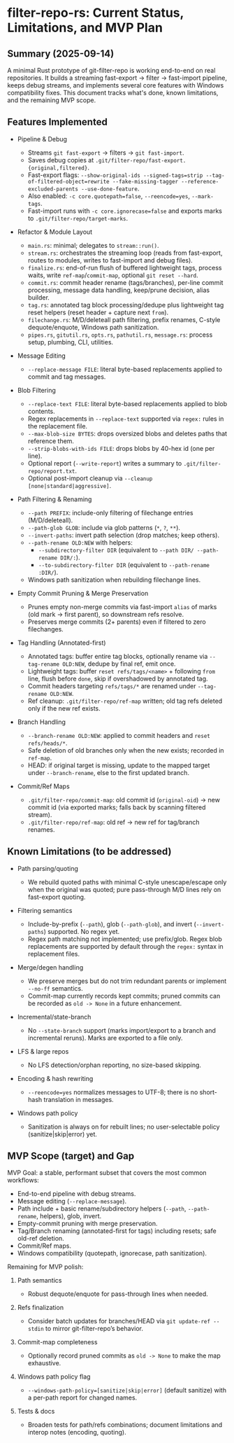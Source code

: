 ﻿# filter-repo-rs: Current Status, Limitations, and MVP Plan

## Summary (2025-09-14)

A minimal Rust prototype of git-filter-repo is working end-to-end on real repositories. It builds a streaming fast-export -> filter -> fast-import pipeline, keeps debug streams, and implements several core features with Windows compatibility fixes. This document tracks what's done, known limitations, and the remaining MVP scope.

## Features Implemented

- Pipeline & Debug
  - Streams `git fast-export` -> filters -> `git fast-import`.
  - Saves debug copies at `.git/filter-repo/fast-export.{original,filtered}`.
  - Fast-export flags: `--show-original-ids --signed-tags=strip --tag-of-filtered-object=rewrite --fake-missing-tagger --reference-excluded-parents --use-done-feature`.
  - Also enabled: `-c core.quotepath=false`, `--reencode=yes`, `--mark-tags`.
  - Fast-import runs with `-c core.ignorecase=false` and exports marks to `.git/filter-repo/target-marks`.

- Refactor & Module Layout
  - `main.rs`: minimal; delegates to `stream::run()`.
  - `stream.rs`: orchestrates the streaming loop (reads from fast-export, routes to modules, writes to fast-import and debug files).
  - `finalize.rs`: end-of-run flush of buffered lightweight tags, process waits, write `ref-map`/`commit-map`, optional `git reset --hard`.
  - `commit.rs`: commit header rename (tags/branches), per-line commit processing, message data handling, keep/prune decision, alias builder.
  - `tag.rs`: annotated tag block processing/dedupe plus lightweight tag reset helpers (reset header + capture next `from`).
  - `filechange.rs`: M/D/deleteall path filtering, prefix renames, C-style dequote/enquote, Windows path sanitization.
  - `pipes.rs`, `gitutil.rs`, `opts.rs`, `pathutil.rs`, `message.rs`: process setup, plumbing, CLI, utilities.

- Message Editing
  - `--replace-message FILE`: literal byte-based replacements applied to commit and tag messages.

- Blob Filtering
  - `--replace-text FILE`: literal byte-based replacements applied to blob contents.
  - Regex replacements in `--replace-text` supported via `regex:` rules in the replacement file.
  - `--max-blob-size BYTES`: drops oversized blobs and deletes paths that reference them.
  - `--strip-blobs-with-ids FILE`: drops blobs by 40-hex id (one per line).
  - Optional report (`--write-report`) writes a summary to `.git/filter-repo/report.txt`.
  - Optional post-import cleanup via `--cleanup [none|standard|aggressive]`.

- Path Filtering & Renaming
  - `--path PREFIX`: include-only filtering of filechange entries (M/D/deleteall).
  - `--path-glob GLOB`: include via glob patterns (`*`, `?`, `**`).
  - `--invert-paths`: invert path selection (drop matches; keep others).
  - `--path-rename OLD:NEW` with helpers:
    - `--subdirectory-filter DIR` (equivalent to `--path DIR/ --path-rename DIR/:`).
    - `--to-subdirectory-filter DIR` (equivalent to `--path-rename :DIR/`).
  - Windows path sanitization when rebuilding filechange lines.

- Empty Commit Pruning & Merge Preservation
  - Prunes empty non-merge commits via fast-import `alias` of marks (old mark -> first parent), so downstream refs resolve.
  - Preserves merge commits (2+ parents) even if filtered to zero filechanges.

- Tag Handling (Annotated-first)
  - Annotated tags: buffer entire tag blocks, optionally rename via `--tag-rename OLD:NEW`, dedupe by final ref, emit once.
  - Lightweight tags: buffer `reset refs/tags/<name>` + following `from` line, flush before `done`, skip if overshadowed by annotated tag.
  - Commit headers targeting `refs/tags/*` are renamed under `--tag-rename OLD:NEW`.
  - Ref cleanup: `.git/filter-repo/ref-map` written; old tag refs deleted only if the new ref exists.

- Branch Handling
  - `--branch-rename OLD:NEW`: applied to commit headers and `reset refs/heads/*`.
  - Safe deletion of old branches only when the new exists; recorded in `ref-map`.
  - HEAD: if original target is missing, update to the mapped target under `--branch-rename`, else to the first updated branch.

- Commit/Ref Maps
  - `.git/filter-repo/commit-map`: old commit id (`original-oid`) -> new commit id (via exported marks; falls back by scanning filtered stream).
  - `.git/filter-repo/ref-map`: old ref -> new ref for tag/branch renames.

## Known Limitations (to be addressed)

- Path parsing/quoting
  - We rebuild quoted paths with minimal C-style unescape/escape only when the original was quoted; pure pass-through M/D lines rely on fast-export quoting.

- Filtering semantics
  - Include-by-prefix (`--path`), glob (`--path-glob`), and invert (`--invert-paths`) supported. No regex yet.
  - Regex path matching not implemented; use prefix/glob. Regex blob replacements are supported by default through the `regex:` syntax in replacement files.


- Merge/degen handling
  - We preserve merges but do not trim redundant parents or implement `--no-ff` semantics.
  - Commit-map currently records kept commits; pruned commits can be recorded as `old -> None` in a future enhancement.

- Incremental/state-branch
  - No `--state-branch` support (marks import/export to a branch and incremental reruns). Marks are exported to a file only.

- LFS & large repos
  - No LFS detection/orphan reporting, no size-based skipping.

- Encoding & hash rewriting
  - `--reencode=yes` normalizes messages to UTF-8; there is no short-hash translation in messages.

- Windows path policy
  - Sanitization is always on for rebuilt lines; no user-selectable policy (sanitize|skip|error) yet.

## MVP Scope (target) and Gap

MVP Goal: a stable, performant subset that covers the most common workflows:

- End-to-end pipeline with debug streams.
- Message editing (`--replace-message`).
- Path include + basic rename/subdirectory helpers (`--path`, `--path-rename`, helpers), glob, invert.
- Empty-commit pruning with merge preservation.
- Tag/Branch renaming (annotated-first for tags) including resets; safe old-ref deletion.
- Commit/Ref maps.
- Windows compatibility (quotepath, ignorecase, path sanitization).

Remaining for MVP polish:

1) Path semantics
   - Robust dequote/enquote for pass-through lines when needed.

2) Refs finalization
   - Consider batch updates for branches/HEAD via `git update-ref --stdin` to mirror git-filter-repo’s behavior.

3) Commit-map completeness
   - Optionally record pruned commits as `old -> None` to make the map exhaustive.

4) Windows path policy flag
   - `--windows-path-policy=[sanitize|skip|error]` (default sanitize) with a per-path report for changed names.

5) Tests & docs
   - Broaden tests for path/refs combinations; document limitations and interop notes (encoding, quoting).
